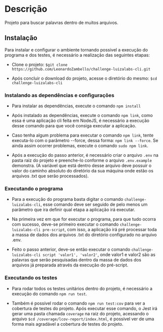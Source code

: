 # Descrição

Projeto para buscar palavras dentro de muitos arquivos.

## Instalação

Para instalar e configurar o ambiente tornando possivel a execução do programa e dos testes, é necessário a realização das seguintes etapas:

- Clone o projeto: `$git clone https://github.com/LeonardoZambello/challenge-luizalabs-cli.git`

- Após concluir o download do projeto, acesse o diretório do mesmo: `$cd challenge-luizalabs-cli`

### Instalando as dependências e configurações

- Para instalar as dependências, execute o comando `npm install`

- Após instalado as dependências, execute o comando `npm link`, como essa é uma aplicação cli feita em NodeJS, é necessário a execução desse comando para que você consiga executar a aplicação.

- Caso tenha algum problema para executar o comando `npm link`, tente executa-lo com o parâmetro --force, dessa forma: `npm link --force`. Se ainda assim ocorrer problemas, execute o comando `sudo npm link`.

- Após a execução do passo anterior, é necessário criar o arquivo `.env` na pasta raiz do projeto e preenche-lo conforme o arquivo `.env.example` demonstra. (A variável que está dentro desse arquivo deve possuir o valor do caminho absoluto do diretório da sua máquina onde estão os arquivos .txt que serão processados).

### Executando o programa

- Para a execução do programa basta digitar o comando `challenge-luizalabs-cli`, esse comando deve ser seguido de pelo menos um parâmetro que ira definir qual etapa a aplicação irá executar.

- Na primeira vez em que for executar o programa, para que tudo ocorra com sucesso, deve-se primeiro executar o comando `challenge-luizalabs-cli pre-script`, com isso, a aplicação irá pré processar toda a massa de dados dos arquivos .txt do diretório configurado no arquivo .env.

- Feito o passo anterior, deve-se então executar o comando `challenge-luizalabs-cli script 'valor1', 'valor2'`, onde valor1 e valor2 são as palavras que serão pesquisadas dentro da massa de dados dos arquivos já preparada através da execução do pré-script.

### Executando os testes

- Para rodar todos os testes unitários dentro do projeto, é necessário a execução do comando `npm run test`.

- Também é possível rodar o comando `npm run test:cov` para ver a cobertura de testes do projeto. Após executar esse comando, o Jest irá gerar uma pasta chamada `coverage` na raiz do projeto, acessando o arquivo `$cd /coverage/lcov-report/index.html`, é possível ver de uma forma mais agradável a cobertura de testes do projeto.